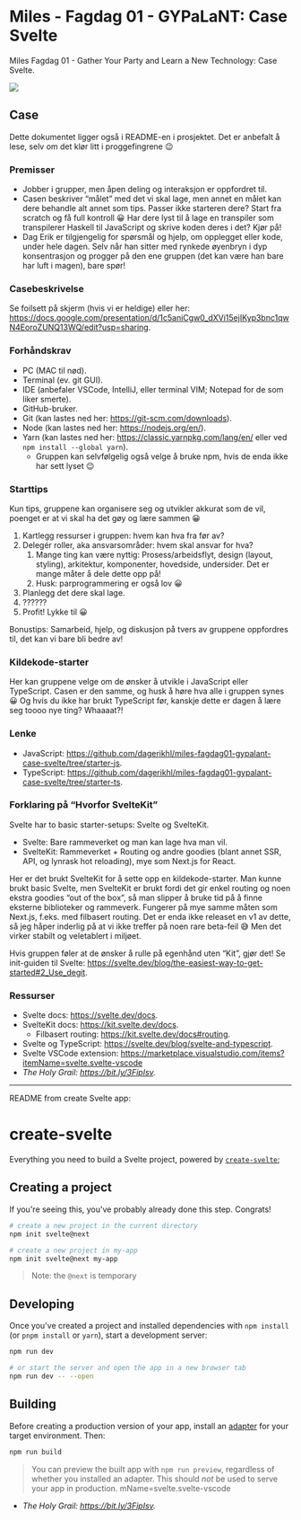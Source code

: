# Miles - Fagdag 01 - GYPaLaNT: Case Svelte

Miles Fagdag 01 - Gather Your Party and Learn a New Technology: Case Svelte.

![](https://i.ytimg.com/vi/93XFxKXdbqY/hqdefault.jpg)

## Case

Dette dokumentet ligger også i README-en i prosjektet. Det er anbefalt å lese, selv om det klør litt i proggefingrene 😉

### Premisser

- Jobber i grupper, men åpen deling og interaksjon er oppfordret til.
- Casen beskriver “målet” med det vi skal lage, men annet en målet kan dere behandle alt annet som tips. Passer ikke starteren dere? Start fra scratch og få full kontroll 😀 Har dere lyst til å lage en transpiler som transpilerer Haskell til JavaScript og skrive koden deres i det? Kjør på!
- Dag Erik er tilgjengelig for spørsmål og hjelp, om opplegget eller kode, under hele dagen. Selv når han sitter med rynkede øyenbryn i dyp konsentrasjon og progger på den ene gruppen (det kan være han bare har luft i magen), bare spør!

### Casebeskrivelse

Se foilsett på skjerm (hvis vi er heldige) eller her: https://docs.google.com/presentation/d/1c5aniCgw0_dXVi15ejIKyp3bnc1qwN4EoroZUNQ13WQ/edit?usp=sharing.

### Forhåndskrav

- PC (MAC til nød).
- Terminal (ev. git GUI).
- IDE (anbefaler VSCode, IntelliJ, eller terminal VIM; Notepad for de som liker smerte).
- GitHub-bruker.
- Git (kan lastes ned her: https://git-scm.com/downloads).
- Node (kan lastes ned her: https://nodejs.org/en/).
- Yarn (kan lastes ned her: https://classic.yarnpkg.com/lang/en/ eller ved `npm install --global yarn`).
  - Gruppen kan selvfølgelig også velge å bruke npm, hvis de enda ikke har sett lyset 😉

### Starttips

Kun tips, gruppene kan organisere seg og utvikler akkurat som de vil, poenget er at vi skal ha det gøy og lære sammen 😀

1. Kartlegg ressurser i gruppen: hvem kan hva fra før av?
2. Delegér roller, aka ansvarsområder: hvem skal ansvar for hva?
   1. Mange ting kan være nyttig: Prosess/arbeidsflyt, design (layout, styling), arkitektur, komponenter, hovedside, undersider. Det er mange måter å dele dette opp på!
   2. Husk: parprogrammering er også lov 😀
3. Planlegg det dere skal lage.
4. ??????
5. Profit! Lykke til 😀

Bonustips: Samarbeid, hjelp, og diskusjon på tvers av gruppene oppfordres til, det kan vi bare bli bedre av!

### Kildekode-starter

Her kan gruppene velge om de ønsker å utvikle i JavaScript eller TypeScript. Casen er den samme, og husk å høre hva alle i gruppen synes 😀 Og hvis du ikke har brukt TypeScript før, kanskje dette er dagen å lære seg toooo nye ting? Whaaaat?!

### Lenke

- JavaScript: https://github.com/dagerikhl/miles-fagdag01-gypalant-case-svelte/tree/starter-js.
- TypeScript: https://github.com/dagerikhl/miles-fagdag01-gypalant-case-svelte/tree/starter-ts.

### Forklaring på “Hvorfor SvelteKit”

Svelte har to basic starter-setups: Svelte og SvelteKit.

- Svelte: Bare rammeverket og man kan lage hva man vil.
- SvelteKit: Rammeverket + Routing og andre goodies (blant annet SSR, API, og lynrask hot reloading), mye som Next.js for React.

Her er det brukt SvelteKit for å sette opp en kildekode-starter. Man kunne brukt basic Svelte, men SvelteKit er brukt fordi det gir enkel routing og noen ekstra goodies “out of the box”, så man slipper å bruke tid på å finne eksterne biblioteker og rammeverk. Fungerer på mye samme måten som Next.js, f.eks. med filbasert routing. Det er enda ikke releaset en v1 av dette, så jeg håper inderlig på at vi ikke treffer på noen rare beta-feil 😅 Men det virker stabilt og veletablert i miljøet.

Hvis gruppen føler at de ønsker å rulle på egenhånd uten “Kit”, gjør det! Se init-guiden til Svelte: https://svelte.dev/blog/the-easiest-way-to-get-started#2_Use_degit.

### Ressurser

- Svelte docs: https://svelte.dev/docs.
- SvelteKit docs: https://kit.svelte.dev/docs.
  - Filbasert routing: https://kit.svelte.dev/docs#routing.
- Svelte og TypeScript: https://svelte.dev/blog/svelte-and-typescript.
- Svelte VSCode extension: https://marketplace.visualstudio.com/items?itemName=svelte.svelte-vscode
- _The Holy Grail: https://bit.ly/3FipIsv._

---

README from create Svelte app:

# create-svelte

Everything you need to build a Svelte project, powered by [`create-svelte`](https://github.com/sveltejs/kit/tree/master/packages/create-svelte);

## Creating a project

If you're seeing this, you've probably already done this step. Congrats!

```bash
# create a new project in the current directory
npm init svelte@next

# create a new project in my-app
npm init svelte@next my-app
```

> Note: the `@next` is temporary

## Developing

Once you've created a project and installed dependencies with `npm install` (or `pnpm install` or `yarn`), start a development server:

```bash
npm run dev

# or start the server and open the app in a new browser tab
npm run dev -- --open
```

## Building

Before creating a production version of your app, install an [adapter](https://kit.svelte.dev/docs#adapters) for your target environment. Then:

```bash
npm run build
```

> You can preview the built app with `npm run preview`, regardless of whether you installed an adapter. This should _not_ be used to serve your app in production.
> mName=svelte.svelte-vscode

- _The Holy Grail: https://bit.ly/3FipIsv._
